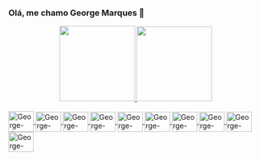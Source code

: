 ### Olá, me chamo George Marques 👋

<div align="center">
  <a href="https://github.com/george-marques">
  <img height="150em" src="https://github-readme-stats.vercel.app/api?username=george-marques&show_icons=true&theme=tokyonight&include_all_commits=true&count_private=true"/>
  <img height="149em" src="https://github-readme-stats.vercel.app/api/top-langs/?username=george-marques&layout=compact&langs_count=7&theme=dracula"/>
</div>
  
<div style="display: inline_block"><br>
  <img align="center" alt="George-Java" height="41" width="50" src="https://cdn.jsdelivr.net/gh/devicons/devicon/icons/java/java-original.svg">
  <img align="center" alt="George-Flutter" height="40" width="50" src="https://cdn.jsdelivr.net/gh/devicons/devicon/icons/flutter/flutter-original.svg">
   <img align="center" alt="George-Dart" height="40" width="50" src="https://cdn.jsdelivr.net/gh/devicons/devicon/icons/dart/dart-original.svg">
  <img align="center" alt="George-PostgreSQL" height="40" width="50" src="https://cdn.jsdelivr.net/gh/devicons/devicon/icons/postgresql/postgresql-original.svg">
  <img align="center" alt="George-MySQL" height="40" width="50" src="https://cdn.jsdelivr.net/gh/devicons/devicon/icons/mysql/mysql-plain.svg">
  <img align="center" alt="George-HTML" height="40" width="50" src="https://cdn.jsdelivr.net/gh/devicons/devicon/icons/html5/html5-original.svg">
  <img align="center" alt="George-CSS" height="40" width="50" src="https://cdn.jsdelivr.net/gh/devicons/devicon/icons/css3/css3-original.svg">
  <img align="center" alt="George-Bootsrap" height="40" width="50" src="https://cdn.jsdelivr.net/gh/devicons/devicon/icons/bootstrap/bootstrap-original.svg">
  <img align="center" alt="George-Git" height="40" width="50" src="https://cdn.jsdelivr.net/gh/devicons/devicon/icons/git/git-original.svg">
  <img align="center" alt="George-Spring" height="40" width="50" src="https://cdn.jsdelivr.net/gh/devicons/devicon/icons/spring/spring-original.svg">
  
</div>

